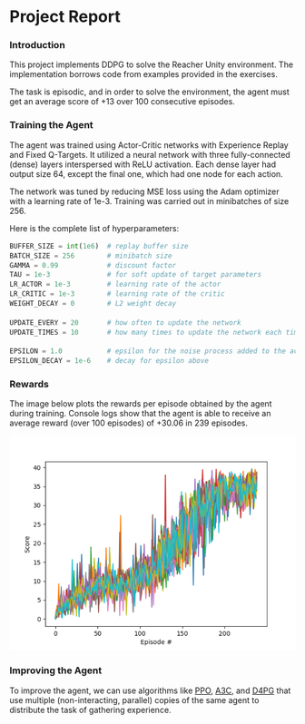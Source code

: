 
# Project Report

### Introduction

This project implements DDPG to solve the Reacher Unity environment. The implementation borrows code from examples provided in the exercises.

The task is episodic, and in order to solve the environment, the agent must get an average score of +13 over 100 consecutive episodes.

### Training the Agent

The agent was trained using Actor-Critic networks with Experience Replay and Fixed Q-Targets. It utilized a neural network with three fully-connected (dense) layers interspersed with ReLU activation. Each dense layer had output size 64, except the final one, which had one node for each action.

The network was tuned by reducing MSE loss using the Adam optimizer with a learning rate of 1e-3. Training was carried out in minibatches of size 256.

Here is the complete list of hyperparameters:
```python
BUFFER_SIZE = int(1e6)  # replay buffer size
BATCH_SIZE = 256        # minibatch size
GAMMA = 0.99            # discount factor
TAU = 1e-3              # for soft update of target parameters
LR_ACTOR = 1e-3         # learning rate of the actor
LR_CRITIC = 1e-3        # learning rate of the critic
WEIGHT_DECAY = 0        # L2 weight decay

UPDATE_EVERY = 20       # how often to update the network
UPDATE_TIMES = 10       # how many times to update the network each time

EPSILON = 1.0           # epsilon for the noise process added to the actions
EPSILON_DECAY = 1e-6    # decay for epsilon above
```
### Rewards

The image below plots the rewards per episode obtained by the agent during training. Console logs show that the agent is able to receive an average reward (over 100 episodes) of +30.06 in 239 episodes.

![Rewards Plot](rewards.png)

### Improving the Agent

To improve the agent, we can use algorithms like [PPO](https://arxiv.org/pdf/1707.06347.pdf), [A3C](https://arxiv.org/pdf/1602.01783.pdf), and [D4PG](https://openreview.net/pdf?id=SyZipzbCb) that use multiple (non-interacting, parallel) copies of the same agent to distribute the task of gathering experience.  
